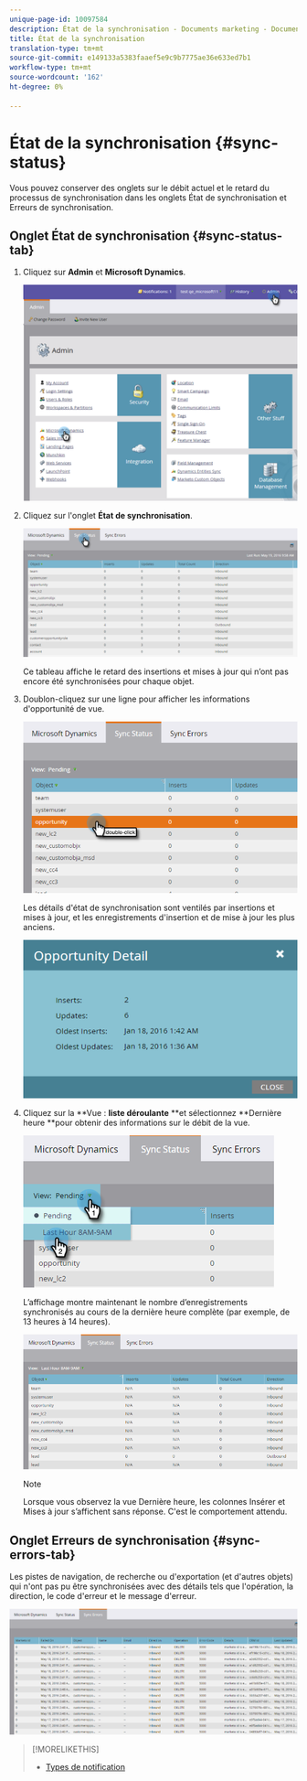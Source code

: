 ```yaml
---
unique-page-id: 10097584
description: État de la synchronisation - Documents marketing - Documentation du produit
title: État de la synchronisation
translation-type: tm+mt
source-git-commit: e149133a5383faaef5e9c9b7775ae36e633ed7b1
workflow-type: tm+mt
source-wordcount: '162'
ht-degree: 0%

---
```



# État de la synchronisation {#sync-status}

Vous pouvez conserver des onglets sur le débit actuel et le retard du processus de synchronisation dans les onglets État de synchronisation et Erreurs de synchronisation.

## Onglet État de synchronisation {#sync-status-tab}

1. Cliquez sur **Admin** et **Microsoft Dynamics**.

   ![](assets/image2016-1-20-11-3a34-3a14.png)

1. Cliquez sur l&#39;onglet **État de synchronisation**.

   ![](assets/image2016-5-19-10-3a1-3a11.png)

   Ce tableau affiche le retard des insertions et mises à jour qui n’ont pas encore été synchronisées pour chaque objet.

1. Doublon-cliquez sur une ligne pour afficher les informations d&#39;opportunité de vue.

   ![](assets/image2016-5-19-10-3a3-3a21.png)

   Les détails d&#39;état de synchronisation sont ventilés par insertions et mises à jour, et les enregistrements d&#39;insertion et de mise à jour les plus anciens.

   ![](assets/image2016-1-22-10-3a51-3a10.png)

1. Cliquez sur la **Vue : **liste déroulante** **et sélectionnez **Dernière heure **pour obtenir des informations sur le débit de la vue.

   ![](assets/image2016-5-19-10-3a20-3a7.png)

   L’affichage montre maintenant le nombre d’enregistrements synchronisés au cours de la dernière heure complète (par exemple, de 13 heures à 14 heures).

   ![](assets/image2016-5-19-10-3a22-3a15.png)

   >[!NOTE]
   >
   >Lorsque vous observez la vue Dernière heure, les colonnes Insérer et Mises à jour s’affichent sans réponse. C&#39;est le comportement attendu.

## Onglet Erreurs de synchronisation {#sync-errors-tab}

Les pistes de navigation, de recherche ou d&#39;exportation (et d&#39;autres objets) qui n&#39;ont pas pu être synchronisées avec des détails tels que l&#39;opération, la direction, le code d&#39;erreur et le message d&#39;erreur.

![](assets/image2016-5-19-10-3a26-3a35.png)

>[!MORELIKETHIS]
>
>* [Types de notification](../../../../product-docs/core-marketo-concepts/miscellaneous/understanding-notifications/notification-types.md)


